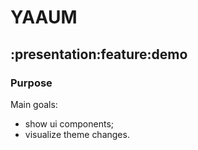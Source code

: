# YAAUM

## :presentation:feature:demo

### Purpose 

Main goals: 

- show ui components;
- visualize theme changes.